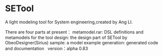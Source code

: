 # SETool
A light modeling tool for System engineering,created by Ang LI.

There are four parts at present：
metamodel.rar: DSL definitions and metamodels for the tool
design: the design part of SETool by ObeoDesigner(Sirius)
sample: a model example
generation: generated code and documentation
  
version：alpha 0.83

